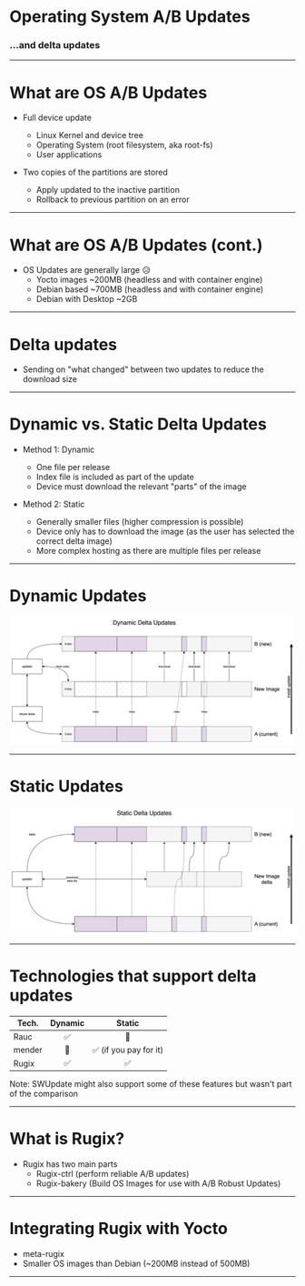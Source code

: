 # Operating System A/B Updates

### ...and delta updates

---

# What are OS A/B Updates

* Full device update
    * Linux Kernel and device tree
    * Operating System (root filesystem, aka root-fs)
    * User applications

* Two copies of the partitions are stored
    * Apply updated to the inactive partition
    * Rollback to previous partition on an error

---

# What are OS A/B Updates (cont.)

* OS Updates are generally large 😥
    * Yocto images ~200MB (headless and with container engine)
    * Debian based ~700MB (headless and with container engine)
    * Debian with Desktop ~2GB

---

# Delta updates

* Sending on "what changed" between two updates to reduce the download size

---

# Dynamic vs. Static Delta Updates

* Method 1: Dynamic
    * One file per release
    * Index file is included as part of the update
    * Device must download the relevant "parts" of the image

* Method 2: Static
    * Generally smaller files (higher compression is possible)
    * Device only has to download the image (as the user has selected the correct delta image)
    * More complex hosting as there are multiple files per release

---

# Dynamic Updates

![dynamic-updates](dynamic-updates.drawio.png)

---

# Static Updates

![static-updates](static-updates.drawio.png)

---

# Technologies that support delta updates

|Tech.|Dynamic|Static|
|-----|:-------:|:------:|
|Rauc|✅|🚫|
|mender|🚫|✅ (if you pay for it)|
|Rugix|✅|✅|

Note: SWUpdate might also support some of these features but wasn't part of the comparison

---

# What is Rugix?

* Rugix has two main parts
    * Rugix-ctrl (perform reliable A/B updates)
    * Rugix-bakery (Build OS Images for use with A/B Robust Updates)

---

# Integrating Rugix with Yocto

* meta-rugix
* Smaller OS images than Debian (~200MB instead of 500MB)
    
---

